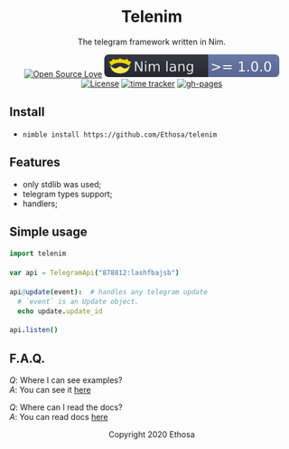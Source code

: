 <div align="center">
  <h1>Telenim</h1>
  The telegram framework written in Nim.

[![Open Source Love](https://badges.frapsoft.com/os/v1/open-source.svg?v=103)](https://github.com/ellerbrock/open-source-badges/)
[![Nim language-plastic](https://github.com/Ethosa/yukiko/blob/master/nim-lang.svg)](https://github.com/Ethosa/yukiko/blob/master/nim-lang.svg)
[![License](https://img.shields.io/github/license/Ethosa/telenim)](https://github.com/Ethosa/telenim/blob/master/LICENSE)
[![time tracker](https://wakatime.com/badge/github/Ethosa/telenim.svg)](https://wakatime.com/badge/github/Ethosa/telenim)
[![gh-pages](https://github.com/Ethosa/telenim/workflows/gh-pages/badge.svg)](https://ethosa.github.io/telenim/telenim.html)

</div>

## Install
- `nimble install https://github.com/Ethosa/telenim`

## Features
- only stdlib was used;
- telegram types support;
- handlers;

## Simple usage
```nim
import telenim

var api = TelegramApi("878812:lashfbajsb")

api@update(event):  # handles any telegram update
  # `event` is an Update object.
  echo update.update_id

api.listen()
```

## F.A.Q.
*Q*: Where I can see examples?  
*A*: You can see it [here](https://github.com/Ethosa/telenim/blob/master/tests)

*Q*: Where can I read the docs?  
*A*: You can read docs [here](https://ethosa.github.io/telenim/telenim.html)

<div align="center">
  Copyright 2020 Ethosa
</div>
